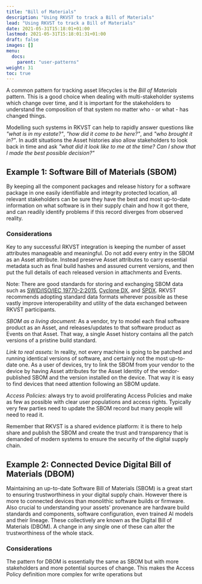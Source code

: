 ```yaml
---
title: "Bill of Materials"
description: "Using RKVST to track a Bill of Materials"
lead: "Using RKVST to track a Bill of Materials"
date: 2021-05-31T15:18:01+01:00
lastmod: 2021-05-31T15:18:01:31+01:00
draft: false
images: []
menu:
  docs:
    parent: "user-patterns"
weight: 31
toc: true
---
```


A common pattern for tracking asset lifecycles is the *Bill of Materials* pattern. This is a good choice when dealing with multi-stakeholder systems which change over time, and it is important for the stakeholders to understand the composition of that system no matter who - or what - has changed things.

Modelling such systems in RKVST can help to rapidly answer questions like _"what is in my estate?"_, _"how did it come to be here?"_, and _"who brought it in?"_. In audit situations the Asset histories also allow stakeholders to look back in time and ask _"what did it look like to me at the time? Can I show that I made the best possible decision?"_

## Example 1: Software Bill of Materials (SBOM)

By keeping all the component packages and release history for a software package in one easily identifiable and integrity protected location, all relevant stakeholders can be sure they have the best and most up-to-date information on what software is in their supply chain and how it got there, and can readily identify problems if this record diverges from observed reality.

### Considerations

Key to any successful RKVST integration is keeping the number of asset attributes manageable and meaningful. Do not add every entry in the SBOM as an Asset attribute. Instead preserve Asset attributes to carry essential metadata such as final build hashes and assured current versions, and then put the full details of each released version in attachments and Events. 

Note: There are good standards for storing and exchanging SBOM data such as [SWID/ISO/IEC 19770-2:2015](https://nvlpubs.nist.gov/nistpubs/ir/2016/NIST.IR.8060.pdf "NIST IR 8060"), [Cyclone DX](https://cyclonedx.org "Cyclone DX Homepage"), and [SPDX](https://spdx.github.io/spdx-spec/ "SPDX Specification"). RKVST recommends adopting standard data formats wherever possible as these vastly improve interoperability and utility of the data exchanged between RKVST participants.

_SBOM as a living document:_ As a vendor, try to model each final software product as an Asset, and releases/updates to that software product as Events on that Asset. That way, a single Asset history contains all the patch versions of a pristine build standard.

_Link to real assets:_ In reality, not every machine is going to be patched and running identical versions of software, and certainly not the most up-to-date one. As a user of devices, try to link the SBOM from your vendor to the device by having Asset attributes for the Asset Identity of the vendor-published SBOM and the version installed on the device. That way it is easy to find devices that need attention following an SBOM update.

_Access Policies:_ always try to avoid proliferating Access Policies and make as few as possible with clear user populations and access rights. Typically very few parties need to update the SBOM record but many people will need to read it.

Remember that RKVST is a shared evidence platform: it is there to help share and publish the SBOM and create the trust and transparency that is demanded of modern systems to ensure the security of the digital supply chain.

## Example 2: Connected Device Digital Bill of Materials (DBOM)

Maintaining an up-to-date Software Bill of Materials (SBOM) is a great start to ensuring trustworthiness in your digital supply chain. However there is more to connected devices than monolithic software builds or firmware. Also crucial to understanding your assets' provenance are hardware build standards and components, software configuration, even trained AI models and their lineage. These collectively are known as the Digital Bill of Materials (DBOM). A change in any single one of these can alter the trustworthiness of the whole stack.

### Considerations

The pattern for DBOM is essentially the same as SBOM but with more stakeholders and more potential sources of change. This makes the Access Policy definition more complex for write operations but 
